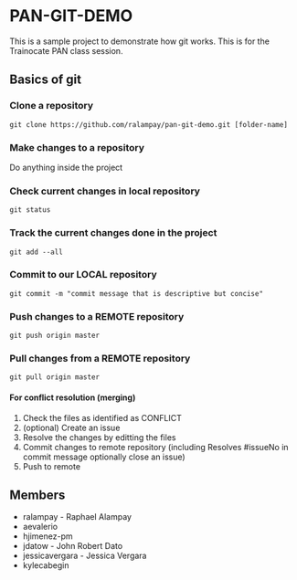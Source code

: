 # PAN-GIT-DEMO

This is a sample project to demonstrate how git works. This is for the Trainocate PAN class session.

## Basics of git

### Clone a repository

```
git clone https://github.com/ralampay/pan-git-demo.git [folder-name]
```

### Make changes to a repository

Do anything inside the project

### Check current changes in local repository

```
git status
```

### Track the current changes done in the project

```
git add --all
```

### Commit to our LOCAL repository

```
git commit -m "commit message that is descriptive but concise"
```

### Push changes to a REMOTE repository

```
git push origin master
```

### Pull changes from a REMOTE repository

```
git pull origin master
```

#### For conflict resolution (merging)

1. Check the files as identified as CONFLICT
2. (optional) Create an issue
3. Resolve the changes by editting the files
4. Commit changes to remote repository (including Resolves #issueNo in commit message optionally close an issue)
5. Push to remote

## Members

* ralampay - Raphael Alampay
* aevalerio
* hjimenez-pm
* jdatow - John Robert Dato
* jessicavergara - Jessica Vergara
* kylecabegin
